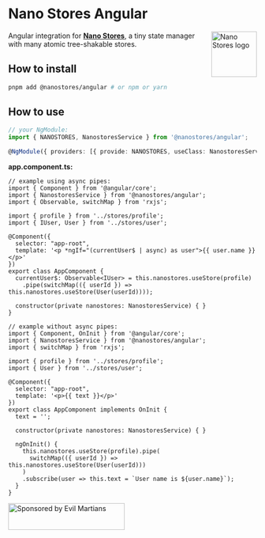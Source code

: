 # Nano Stores Angular

<img align="right" width="92" height="92" title="Nano Stores logo"
     src="https://nanostores.github.io/nanostores/logo.svg">

Angular integration for **[Nano Stores]**, a tiny state manager
with many atomic tree-shakable stores.

## How to install

```sh
pnpm add @nanostores/angular # or npm or yarn
```

## How to use

```ts
// your NgModule:
import { NANOSTORES, NanostoresService } from '@nanostores/angular';

@NgModule({ providers: [{ provide: NANOSTORES, useClass: NanostoresService }], ... })
```

**app.component.ts:**

```tsx
// example using async pipes:
import { Component } from '@angular/core';
import { NanostoresService } from '@nanostores/angular';
import { Observable, switchMap } from 'rxjs';

import { profile } from '../stores/profile';
import { IUser, User } from '../stores/user';

@Component({
  selector: "app-root",
  template: '<p *ngIf="(currentUser$ | async) as user">{{ user.name }}</p>'
})
export class AppComponent {
  currentUser$: Observable<IUser> = this.nanostores.useStore(profile)
    .pipe(switchMap(({ userId }) => this.nanostores.useStore(User(userId))));

  constructor(private nanostores: NanostoresService) { }
}
```

```tsx
// example without async pipes:
import { Component, OnInit } from '@angular/core';
import { NanostoresService } from '@nanostores/angular';
import { switchMap } from 'rxjs';

import { profile } from '../stores/profile';
import { User } from '../stores/user';

@Component({
  selector: "app-root",
  template: '<p>{{ text }}</p>'
})
export class AppComponent implements OnInit {
  text = '';

  constructor(private nanostores: NanostoresService) { }

  ngOnInit() {
    this.nanostores.useStore(profile).pipe(
      switchMap(({ userId }) => this.nanostores.useStore(User(userId)))
    )
    .subscribe(user => this.text = `User name is ${user.name}`);
  }
}
```

[nano stores]: https://github.com/nanostores/nanostores/

<a href="https://evilmartians.com/?utm_source=nanostores">
  <img src="https://evilmartians.com/badges/sponsored-by-evil-martians.svg"
       alt="Sponsored by Evil Martians" width="236" height="54">
</a>
